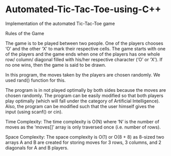 # Automated-Tic-Tac-Toe-using-C++

Implementation of the  automated Tic-Tac-Toe game


Rules of the Game

The game is to be played between two people.
One of the players chooses ‘O’ and the other ‘X’ to mark their respective cells.
The game starts with one of the players and the game ends when one of the players has one whole row/ column/ diagonal filled with his/her respective character (‘O’ or ‘X’).
If no one wins, then the game is said to be drawn.


In this program, the moves taken by the players are chosen randomly. We used rand() function for this.

The program is in not played optimally by both sides because the moves are chosen randomly. The program can be easily modified so that both players play optimally (which will fall under the category of Artificial Intelligence). Also, the program can be modified such that the user himself gives the input (using scanf() or cin).

Time Complexity: The time complexity is O(N) where ‘N’ is the number of moves as the ‘moves[]’ array is only traversed once (i.e. number of rows).

Space Complexity: The space complexity is O(1) or O(8 + 8) as 8-sized two arrays A and B are created for storing moves for 3 rows, 3 columns, and 2 diagonals for A and B players.
